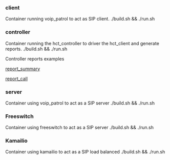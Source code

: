 
### client
Container running voip_patrol to act as SIP client.
    ./build.sh && ./run.sh

### controller
Container running the hct_controller to driver the hct_client and generate reports.
    ./build.sh && ./run.sh

Controller reports examples

[report_summary](report_summary.json)

[report_call](report_call.json)


### server
Container using voip_patrol to act as a SIP server
    ./build.sh && ./run.sh
 
### Freeswitch
Container using freeswitch to act as a SIP server
    ./build.sh && ./run.sh

### Kamailio
Container using kamailio to act as a SIP load balanced
    ./build.sh && ./run.sh
